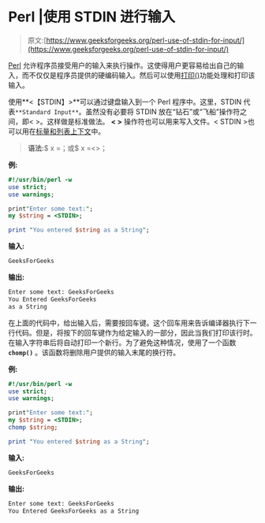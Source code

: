 # Perl |使用 STDIN 进行输入

> 原文:[https://www.geeksforgeeks.org/perl-use-of-stdin-for-input/](https://www.geeksforgeeks.org/perl-use-of-stdin-for-input/)

[Perl](https://www.geeksforgeeks.org/introduction-to-perl/) 允许程序员接受用户的输入来执行操作。这使得用户更容易给出自己的输入，而不仅仅是程序员提供的硬编码输入。然后可以使用[打印()](https://www.geeksforgeeks.org/perl-print-operator/)功能处理和打印该输入。

使用**<【STDIN】>**可以通过键盘输入到一个 Perl 程序中。这里，STDIN 代表`**Standard Input**`。虽然没有必要将 STDIN 放在“钻石”或“飞船”操作符之间，即< >。这样做是标准做法。 **< >** 操作符也可以用来写入文件。< STDIN >也可以用在[标量和列表上下文](https://www.geeksforgeeks.org/perl-stdin-in-scalar-and-list-context/)中。

> **语法:**$ x =<STDIN>；或$ x =<>；

**例:**

```perl
#!/usr/bin/perl -w 
use strict;
use warnings;

print"Enter some text:";
my $string = <STDIN>;

print "You entered $string as a String";
```

**输入:**

```perl
GeeksForGeeks
```

**输出:**

```perl
Enter some text: GeeksForGeeks
You Entered GeeksForGeeks
as a String
```

在上面的代码中，给出输入后，需要按回车键。这个回车用来告诉编译器执行下一行代码。但是，<stdin>将按下的回车键作为给定输入的一部分，因此当我们打印该行时。在输入字符串后将自动打印一个新行。为了避免这种情况，使用了一个函数 **`chomp()`** 。该函数将删除用户提供的输入末尾的换行符。</stdin>

**例:**

```perl
#!/usr/bin/perl -w 
use strict;
use warnings;

print"Enter some text:";
my $string = <STDIN>;
chomp $string;

print "You entered $string as a String";
```

**输入:**

```perl
GeeksForGeeks
```

**输出:**

```perl
Enter some text: GeeksForGeeks
You Entered GeeksForGeeks as a String
```